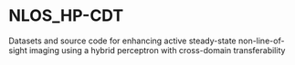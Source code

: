 # NLOS_HP-CDT
Datasets and source code for enhancing active steady-state non-line-of-sight imaging using a hybrid perceptron with cross-domain transferability
